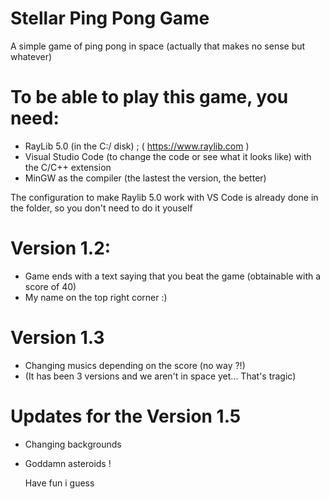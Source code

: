 # Stellar Ping Pong Game

A simple game of ping pong in space (actually that makes no sense but whatever)

# To be able to play this game, you need:
- RayLib 5.0 (in the C:/ disk) ; ( https://www.raylib.com )
- Visual Studio Code (to change the code or see what it looks like) with the C/C++ extension
- MinGW as the compiler (the lastest the version, the better)

The configuration to make Raylib 5.0 work with VS Code is already done in the folder, so you don't need to do it youself

# Version 1.2:

- Game ends with a text saying that you beat the game (obtainable with a score of 40)
- My name on the top right corner :)

# Version 1.3

- Changing musics depending on the score (no way ?!)
- (It has been 3 versions and we aren't in space yet... That's tragic)

# Updates for the Version 1.5

- Changing backgrounds
- Goddamn asteroids !

  Have fun i guess 
